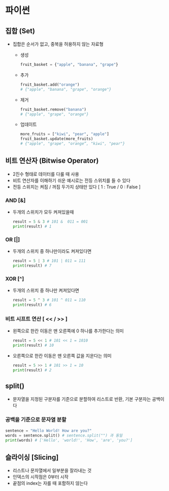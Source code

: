 # 파이썬

## 집합 (Set)

- 집합은 순서가 없고, 중복을 허용하지 않는 자료형

    - 생성
        ```py
        fruit_basket = {"apple", "banana", "grape"}
        ```
    - 추가
        ```py
        fruit_basket.add("orange")
        # {"apple", "banana", "grape", "orange"}
        ```
    - 제거
        ```py
        fruit_basket.remove("banana")
        # {"apple", "grape", "orange"}
        ```
    - 업데이트
        ```py
        more_fruits = ["kiwi", "pear", "apple"]
        fruit_basket.update(more_fruits)
        # {"apple", "grape", "orange“, "kiwi", "pear"}
        ```

## 비트 연산자 (Bitwise Operator)

- 2진수 형태로 데이터를 다룰 때 사용
- 비트 연산자를 이해하기 쉬운 예시로는 전등 스위치를 들 수 있다
- 전등 스위치는 켜짐 / 꺼짐 두가지 상태만 있다 [ 1 : True / 0 : False ] 

### AND [&]
- 두개의 스위치가 모두 켜져있을때

    ```py
    result = 5 & 3 # 101 &  011 = 001
    print(result) # 1
    ```

### OR [|]
- 두개의 스위치 중 하나만이라도 켜져있다면

    ```py
    result = 5 | 3 # 101 | 011 = 111
    print(result) # 7
    ```

### XOR [^]

- 두개의 스위치 중 하나만 켜져있다면

    ```py
    result = 5 ^ 3 # 101 ^ 011 = 110
    print(result) # 6 
    ```

### 비트 시프트 연산 [ << / >> ]

- 왼쪽으로 한칸 이동은 맨 오른쪽에 0 하나를 추가한다는 의미

    ```py
    result = 5 << 1 # 101 << 1 = 1010
    print(result) # 10
    ```

- 오른쪽으로 한칸 이동은 맨 오른쪽 값을 지운다는 의미

    ```py
    result = 5 >> 1 # 101 >> 1 = 10
    print(result) # 2
    ```

## split()

- 문자열을 지정된 구분자를 기준으로 분할하여 리스트로 반환, 기본 구분자는 공백이다

### 공백을 기준으로 문자열 분할

```py
sentence = "Hello World! How are you?"
words = sentence.split() # sentence.split("") 과 동일
print(words) # ['Hello', 'world!', 'How', 'are', 'you?']
```

## 슬라이싱 [Slicing]

- 리스트나 문자열에서 일부분을 잘라내는 것
- 인덱스의 시작점은 0부터 시작
- 끝점의 index는 자를 때 포함하지 않는다
